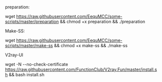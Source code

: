 preparation:

wget https://raw.githubusercontent.com/EequMCC/some-scripts/master/preparation && chmod +x preparation && ./preparation
 
Make-SS:

wget https://raw.githubusercontent.com/EequMCC/some-scripts/master/make-ss && chmod +x make-ss && ./make-ss

V2ray-UI


wget -N --no-check-certificate https://raw.githubusercontent.com/FunctionClub/V2ray.Fun/master/install.sh && bash install.sh
